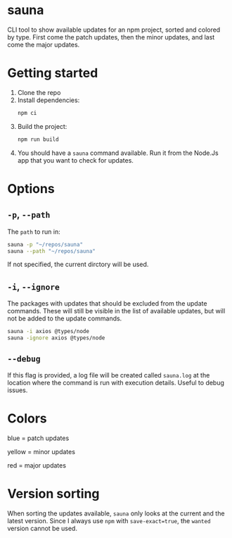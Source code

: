 # sauna

CLI tool to show available updates for an npm project, sorted and colored by
type. First come the patch updates, then the minor updates, and last come the
major updates.

# Getting started

1. Clone the repo
1. Install dependencies:
   ```bash
   npm ci
   ```
1. Build the project:
   ```bash
   npm run build
   ```
1. You should have a `sauna` command available. Run it from the Node.Js app that
   you want to check for updates.

# Options

## `-p`, `--path`

The `path` to run in:

```bash
sauna -p "~/repos/sauna"
sauna --path "~/repos/sauna"
```

If not specified, the current dirctory will be used.

## `-i`, `--ignore`

The packages with updates that should be excluded from the update commands.
These will still be visible in the list of available updates, but will not be
added to the update commands.

```bash
sauna -i axios @types/node
sauna -ignore axios @types/node
```

## `--debug`

If this flag is provided, a log file will be created called `sauna.log` at the
location where the command is run with execution details. Useful to debug
issues.

# Colors

blue = patch updates

yellow = minor updates

red = major updates

# Version sorting

When sorting the updates available, `sauna` only looks at the current and the
latest version. Since I always use `npm` with `save-exact=true`, the `wanted`
version cannot be used.
